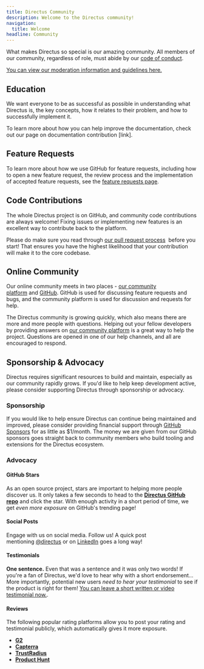 ```yaml
---
title: Directus Community
description: Welcome to the Directus community!
navigation:
  title: Welcome
headline: Community
---
```



What makes Directus so special is our amazing community. All members of our community, regardless of role, must abide by our [code of conduct](/community/overview/conduct).

[You can view our moderation information and guidelines here.](/community/overview/moderation)

## Education

We want everyone to be as successful as possible in understanding what Directus is, the key concepts, how it relates to their problem, and how to successfully implement it.

To learn more about how you can help improve the documentation, check out our page on documentation contribution [link].

## Feature Requests

To learn more about how we use GitHub for feature requests, including how to open a new feature request, the review process and the implementation of accepted feature requests, see the [feature requests page](/community/contribution/feature-requests).

## Code Contributions

The whole Directus project is on GitHub, and community code contributions are always welcome! Fixing issues or implementing new features is an excellent way to contribute back to the platform.

Please do make sure you read through [our pull request process](/community/contribution/pull-requests)  before you start! That ensures you have the highest likelihood that your contribution will make it to the core codebase.

## Online Community

Our online community meets in two places - [our community platform](https://community.directus.io/) and [GitHub](https://github.com/directus/directus/discussions). GitHub is used for discussing feature requests and bugs, and the community platform is used for discussion and requests for help.

The Directus community is growing quickly, which also means there are more and more people with questions. Helping out your fellow developers by providing answers on [our community platform](https://community.directus.io/) is a great way to help the project. Questions are opened in one of our help channels, and all are encouraged to respond.

## Sponsorship & Advocacy

Directus requires significant resources to build and maintain, especially as our community rapidly grows. If you'd like to help keep development active, please consider supporting Directus through sponsorship or advocacy.

### Sponsorship

If you would like to help ensure Directus can continue being maintained and improved, please consider providing financial support through [GitHub Sponsors](https://github.com/sponsors/directus) for as little as $1/month. The money we are given from our GitHub sponsors goes straight back to community members who build tooling and extensions for the Directus ecosystem.

### Advocacy

#### GitHub Stars

As an open source project, stars are important to helping more people discover us. It only takes a few seconds to head to the [**Directus GitHub repo**](https://github.com/directus/directus) and click the star. With enough activity in a short period of time, we get *even more exposure* on GitHub's trending page!

#### Social Posts

Engage with us on social media. Follow us! A quick post mentioning [@directus](https://twitter.com/directus) or on [LinkedIn](https://www.linkedin.com/company/directus-io) goes a long way!

#### Testimonials

**One sentence.** Even that was a sentence and it was only two words! If you're a fan of Directus, we'd love to hear why with a short endorsement... More importantly, potential new users *need to hear your testimonial* to see if the product is right for them! [You can leave a short written or video testimonial now.](https://testimonial.to/directus).

#### Reviews

The following popular rating platforms allow you to post your rating and testimonial publicly, which automatically gives it more exposure.

- [**G2**](https://www.g2.com/products/directus/reviews)
- [**Capterra**](https://www.capterra.com/p/156619/Directus)
- [**TrustRadius**](https://www.trustradius.com/products/directus/reviews)
- [**Product Hunt**](https://www.producthunt.com/posts/directus-9)
